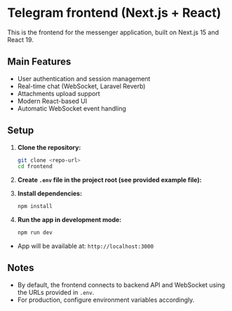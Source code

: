 # Telegram frontend (Next.js + React)

This is the frontend for the messenger application, built on Next.js 15 and React 19.

## Main Features
- User authentication and session management
- Real-time chat (WebSocket, Laravel Reverb)
- Attachments upload support
- Modern React-based UI
- Automatic WebSocket event handling

## Setup

1. **Clone the repository:**
   ```bash
   git clone <repo-url>
   cd frontend
   ```

2. **Create `.env` file in the project root (see provided example file):**

3. **Install dependencies:**
   ```bash
   npm install
   ```

4. **Run the app in development mode:**
   ```bash
   npm run dev
   ```

- App will be available at: `http://localhost:3000`

## Notes

- By default, the frontend connects to backend API and WebSocket using the URLs provided in `.env`.
- For production, configure environment variables accordingly.

